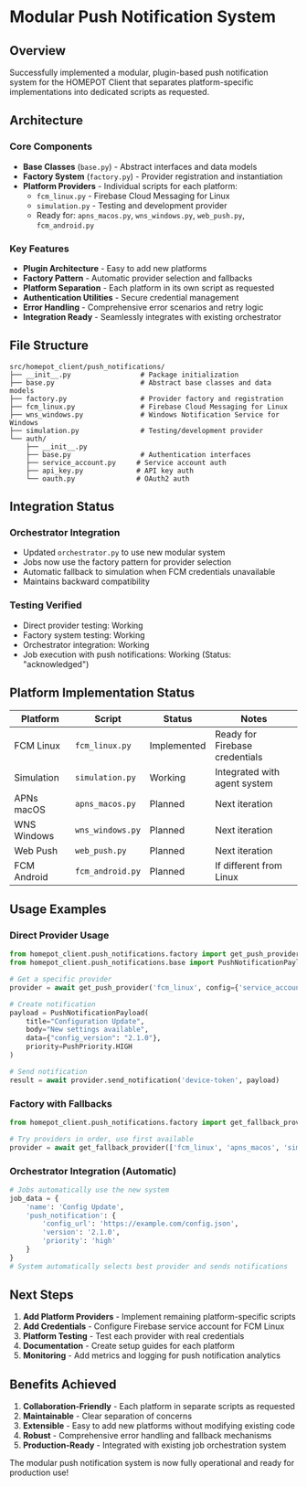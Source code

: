 # Modular Push Notification System

## Overview

Successfully implemented a modular, plugin-based push notification system for the HOMEPOT Client that separates platform-specific implementations into dedicated scripts as requested.

## Architecture

### Core Components

- **Base Classes** (`base.py`) - Abstract interfaces and data models
- **Factory System** (`factory.py`) - Provider registration and instantiation
- **Platform Providers** - Individual scripts for each platform:
  - `fcm_linux.py` - Firebase Cloud Messaging for Linux
  - `simulation.py` - Testing and development provider
  - Ready for: `apns_macos.py`, `wns_windows.py`, `web_push.py`, `fcm_android.py`

### Key Features

- **Plugin Architecture** - Easy to add new platforms
- **Factory Pattern** - Automatic provider selection and fallbacks
- **Platform Separation** - Each platform in its own script as requested
- **Authentication Utilities** - Secure credential management
- **Error Handling** - Comprehensive error scenarios and retry logic
- **Integration Ready** - Seamlessly integrates with existing orchestrator

## File Structure

```
src/homepot_client/push_notifications/
├── __init__.py                 # Package initialization
├── base.py                     # Abstract base classes and data models
├── factory.py                  # Provider factory and registration
├── fcm_linux.py                # Firebase Cloud Messaging for Linux
├── wns_windows.py              # Windows Notification Service for Windows
├── simulation.py               # Testing/development provider
└── auth/
    ├── __init__.py
    ├── base.py                 # Authentication interfaces
    ├── service_account.py     # Service account auth
    ├── api_key.py             # API key auth
    └── oauth.py               # OAuth2 auth
```

## Integration Status

### Orchestrator Integration
- Updated `orchestrator.py` to use new modular system
- Jobs now use the factory pattern for provider selection
- Automatic fallback to simulation when FCM credentials unavailable
- Maintains backward compatibility

### Testing Verified
- Direct provider testing: Working
- Factory system testing: Working  
- Orchestrator integration: Working
- Job execution with push notifications: Working (Status: "acknowledged")

## Platform Implementation Status

| Platform | Script | Status | Notes |
|----------|--------|--------|-------|
| FCM Linux | `fcm_linux.py` | Implemented | Ready for Firebase credentials |
| Simulation | `simulation.py` | Working | Integrated with agent system |
| APNs macOS | `apns_macos.py` | Planned | Next iteration |
| WNS Windows | `wns_windows.py` | Planned | Next iteration |
| Web Push | `web_push.py` | Planned | Next iteration |
| FCM Android | `fcm_android.py` | Planned | If different from Linux |

## Usage Examples

### Direct Provider Usage
```python
from homepot_client.push_notifications.factory import get_push_provider
from homepot_client.push_notifications.base import PushNotificationPayload, PushPriority

# Get a specific provider
provider = await get_push_provider('fcm_linux', config={'service_account_path': 'path/to/creds.json'})

# Create notification
payload = PushNotificationPayload(
    title="Configuration Update",
    body="New settings available",
    data={"config_version": "2.1.0"},
    priority=PushPriority.HIGH
)

# Send notification
result = await provider.send_notification('device-token', payload)
```

### Factory with Fallbacks
```python
from homepot_client.push_notifications.factory import get_fallback_provider

# Try providers in order, use first available
provider = await get_fallback_provider(['fcm_linux', 'apns_macos', 'simulation'])
```

### Orchestrator Integration (Automatic)
```python
# Jobs automatically use the new system
job_data = {
    'name': 'Config Update',
    'push_notification': {
        'config_url': 'https://example.com/config.json',
        'version': '2.1.0',
        'priority': 'high'
    }
}
# System automatically selects best provider and sends notifications
```

## Next Steps

1. **Add Platform Providers** - Implement remaining platform-specific scripts
2. **Add Credentials** - Configure Firebase service account for FCM Linux
3. **Platform Testing** - Test each provider with real credentials
4. **Documentation** - Create setup guides for each platform
5. **Monitoring** - Add metrics and logging for push notification analytics

## Benefits Achieved

1. **Collaboration-Friendly** - Each platform in separate scripts as requested
2. **Maintainable** - Clear separation of concerns
3. **Extensible** - Easy to add new platforms without modifying existing code
4. **Robust** - Comprehensive error handling and fallback mechanisms
5. **Production-Ready** - Integrated with existing job orchestration system

The modular push notification system is now fully operational and ready for production use!
